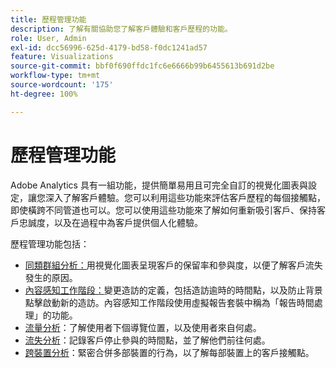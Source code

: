 ```yaml
---
title: 歷程管理功能
description: 了解有關協助您了解客戶體驗和客戶歷程的功能。
role: User, Admin
exl-id: dcc56996-625d-4179-bd58-f0dc1241ad57
feature: Visualizations
source-git-commit: bbf0f690ffdc1fc6e6666b99b6455613b691d2be
workflow-type: tm+mt
source-wordcount: '175'
ht-degree: 100%

---
```


# 歷程管理功能

Adobe Analytics 具有一組功能，提供簡單易用且可完全自訂的視覺化圖表與設定，讓您深入了解客戶體驗。您可以利用這些功能來評估客戶歷程的每個接觸點，即使橫跨不同管道也可以。您可以使用這些功能來了解如何重新吸引客戶、保持客戶忠誠度，以及在過程中為客戶提供個人化體驗。

歷程管理功能包括：

* [同類群組分析：](visualizations/cohort-table/cohort-analysis.md)用視覺化圖表呈現客戶的保留率和參與度，以便了解客戶流失發生的原因。
* [內容感知工作階段：](../../components/vrs/vrs-report-time-processing.md)變更造訪的定義，包括造訪逾時的時間點，以及防止背景點擊啟動新的造訪。內容感知工作階段使用虛擬報告套裝中稱為「報告時間處理」的功能。
* [流量分析](visualizations/c-flow/flow.md)：了解使用者下個導覽位置，以及使用者來自何處。
* [流失分析](visualizations/fallout/fallout-flow.md)：記錄客戶停止參與的時間點，並了解他們前往何處。
* [跨裝置分析](../../components/cda/overview.md)：緊密合併多部裝置的行為，以了解每部裝置上的客戶接觸點。
